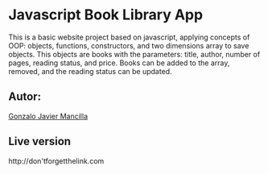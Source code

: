 # Javascript Book Library App

This is a basic website project based on javascript, applying concepts of OOP: objects, functions, constructors, and two dimensions array to save objects. This objects are books with the parameters: title, author, number of pages, reading status, and price. Books can be added to the array, removed, and the reading status can be updated.

## Autor:
<a href="https://github.com/gonjavi/">Gonzalo Javier Mancilla</a>

## Live version
http://don'tforgetthelink.com


